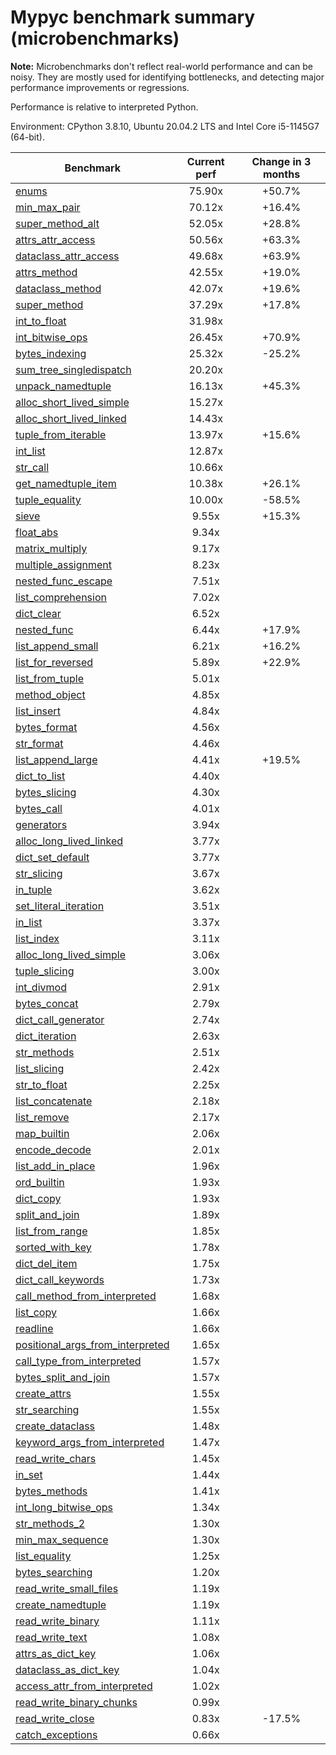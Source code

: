 # Mypyc benchmark summary (microbenchmarks)

**Note:** Microbenchmarks don't reflect real-world performance and can be noisy.
           They are mostly used for identifying bottlenecks, and detecting major performance
           improvements or regressions.

Performance is relative to interpreted Python.

Environment: CPython 3.8.10, Ubuntu 20.04.2 LTS and Intel Core i5-1145G7 (64-bit).

| Benchmark | Current perf | Change in 3 months |
| --- | :---: | :---: |
| [enums](benchmarks/enums.md) | 75.90x | +50.7% |
| [min_max_pair](benchmarks/min_max_pair.md) | 70.12x | +16.4% |
| [super_method_alt](benchmarks/super_method_alt.md) | 52.05x | +28.8% |
| [attrs_attr_access](benchmarks/attrs_attr_access.md) | 50.56x | +63.3% |
| [dataclass_attr_access](benchmarks/dataclass_attr_access.md) | 49.68x | +63.9% |
| [attrs_method](benchmarks/attrs_method.md) | 42.55x | +19.0% |
| [dataclass_method](benchmarks/dataclass_method.md) | 42.07x | +19.6% |
| [super_method](benchmarks/super_method.md) | 37.29x | +17.8% |
| [int_to_float](benchmarks/int_to_float.md) | 31.98x |  |
| [int_bitwise_ops](benchmarks/int_bitwise_ops.md) | 26.45x | +70.9% |
| [bytes_indexing](benchmarks/bytes_indexing.md) | 25.32x | -25.2% |
| [sum_tree_singledispatch](benchmarks/sum_tree_singledispatch.md) | 20.20x |  |
| [unpack_namedtuple](benchmarks/unpack_namedtuple.md) | 16.13x | +45.3% |
| [alloc_short_lived_simple](benchmarks/alloc_short_lived_simple.md) | 15.27x |  |
| [alloc_short_lived_linked](benchmarks/alloc_short_lived_linked.md) | 14.43x |  |
| [tuple_from_iterable](benchmarks/tuple_from_iterable.md) | 13.97x | +15.6% |
| [int_list](benchmarks/int_list.md) | 12.87x |  |
| [str_call](benchmarks/str_call.md) | 10.66x |  |
| [get_namedtuple_item](benchmarks/get_namedtuple_item.md) | 10.38x | +26.1% |
| [tuple_equality](benchmarks/tuple_equality.md) | 10.00x | -58.5% |
| [sieve](benchmarks/sieve.md) | 9.55x | +15.3% |
| [float_abs](benchmarks/float_abs.md) | 9.34x |  |
| [matrix_multiply](benchmarks/matrix_multiply.md) | 9.17x |  |
| [multiple_assignment](benchmarks/multiple_assignment.md) | 8.23x |  |
| [nested_func_escape](benchmarks/nested_func_escape.md) | 7.51x |  |
| [list_comprehension](benchmarks/list_comprehension.md) | 7.02x |  |
| [dict_clear](benchmarks/dict_clear.md) | 6.52x |  |
| [nested_func](benchmarks/nested_func.md) | 6.44x | +17.9% |
| [list_append_small](benchmarks/list_append_small.md) | 6.21x | +16.2% |
| [list_for_reversed](benchmarks/list_for_reversed.md) | 5.89x | +22.9% |
| [list_from_tuple](benchmarks/list_from_tuple.md) | 5.01x |  |
| [method_object](benchmarks/method_object.md) | 4.85x |  |
| [list_insert](benchmarks/list_insert.md) | 4.84x |  |
| [bytes_format](benchmarks/bytes_format.md) | 4.56x |  |
| [str_format](benchmarks/str_format.md) | 4.46x |  |
| [list_append_large](benchmarks/list_append_large.md) | 4.41x | +19.5% |
| [dict_to_list](benchmarks/dict_to_list.md) | 4.40x |  |
| [bytes_slicing](benchmarks/bytes_slicing.md) | 4.30x |  |
| [bytes_call](benchmarks/bytes_call.md) | 4.01x |  |
| [generators](benchmarks/generators.md) | 3.94x |  |
| [alloc_long_lived_linked](benchmarks/alloc_long_lived_linked.md) | 3.77x |  |
| [dict_set_default](benchmarks/dict_set_default.md) | 3.77x |  |
| [str_slicing](benchmarks/str_slicing.md) | 3.67x |  |
| [in_tuple](benchmarks/in_tuple.md) | 3.62x |  |
| [set_literal_iteration](benchmarks/set_literal_iteration.md) | 3.51x |  |
| [in_list](benchmarks/in_list.md) | 3.37x |  |
| [list_index](benchmarks/list_index.md) | 3.11x |  |
| [alloc_long_lived_simple](benchmarks/alloc_long_lived_simple.md) | 3.06x |  |
| [tuple_slicing](benchmarks/tuple_slicing.md) | 3.00x |  |
| [int_divmod](benchmarks/int_divmod.md) | 2.91x |  |
| [bytes_concat](benchmarks/bytes_concat.md) | 2.79x |  |
| [dict_call_generator](benchmarks/dict_call_generator.md) | 2.74x |  |
| [dict_iteration](benchmarks/dict_iteration.md) | 2.63x |  |
| [str_methods](benchmarks/str_methods.md) | 2.51x |  |
| [list_slicing](benchmarks/list_slicing.md) | 2.42x |  |
| [str_to_float](benchmarks/str_to_float.md) | 2.25x |  |
| [list_concatenate](benchmarks/list_concatenate.md) | 2.18x |  |
| [list_remove](benchmarks/list_remove.md) | 2.17x |  |
| [map_builtin](benchmarks/map_builtin.md) | 2.06x |  |
| [encode_decode](benchmarks/encode_decode.md) | 2.01x |  |
| [list_add_in_place](benchmarks/list_add_in_place.md) | 1.96x |  |
| [ord_builtin](benchmarks/ord_builtin.md) | 1.93x |  |
| [dict_copy](benchmarks/dict_copy.md) | 1.93x |  |
| [split_and_join](benchmarks/split_and_join.md) | 1.89x |  |
| [list_from_range](benchmarks/list_from_range.md) | 1.85x |  |
| [sorted_with_key](benchmarks/sorted_with_key.md) | 1.78x |  |
| [dict_del_item](benchmarks/dict_del_item.md) | 1.75x |  |
| [dict_call_keywords](benchmarks/dict_call_keywords.md) | 1.73x |  |
| [call_method_from_interpreted](benchmarks/call_method_from_interpreted.md) | 1.68x |  |
| [list_copy](benchmarks/list_copy.md) | 1.66x |  |
| [readline](benchmarks/readline.md) | 1.66x |  |
| [positional_args_from_interpreted](benchmarks/positional_args_from_interpreted.md) | 1.65x |  |
| [call_type_from_interpreted](benchmarks/call_type_from_interpreted.md) | 1.57x |  |
| [bytes_split_and_join](benchmarks/bytes_split_and_join.md) | 1.57x |  |
| [create_attrs](benchmarks/create_attrs.md) | 1.55x |  |
| [str_searching](benchmarks/str_searching.md) | 1.55x |  |
| [create_dataclass](benchmarks/create_dataclass.md) | 1.48x |  |
| [keyword_args_from_interpreted](benchmarks/keyword_args_from_interpreted.md) | 1.47x |  |
| [read_write_chars](benchmarks/read_write_chars.md) | 1.45x |  |
| [in_set](benchmarks/in_set.md) | 1.44x |  |
| [bytes_methods](benchmarks/bytes_methods.md) | 1.41x |  |
| [int_long_bitwise_ops](benchmarks/int_long_bitwise_ops.md) | 1.34x |  |
| [str_methods_2](benchmarks/str_methods_2.md) | 1.30x |  |
| [min_max_sequence](benchmarks/min_max_sequence.md) | 1.30x |  |
| [list_equality](benchmarks/list_equality.md) | 1.25x |  |
| [bytes_searching](benchmarks/bytes_searching.md) | 1.20x |  |
| [read_write_small_files](benchmarks/read_write_small_files.md) | 1.19x |  |
| [create_namedtuple](benchmarks/create_namedtuple.md) | 1.19x |  |
| [read_write_binary](benchmarks/read_write_binary.md) | 1.11x |  |
| [read_write_text](benchmarks/read_write_text.md) | 1.08x |  |
| [attrs_as_dict_key](benchmarks/attrs_as_dict_key.md) | 1.06x |  |
| [dataclass_as_dict_key](benchmarks/dataclass_as_dict_key.md) | 1.04x |  |
| [access_attr_from_interpreted](benchmarks/access_attr_from_interpreted.md) | 1.02x |  |
| [read_write_binary_chunks](benchmarks/read_write_binary_chunks.md) | 0.99x |  |
| [read_write_close](benchmarks/read_write_close.md) | 0.83x | -17.5% |
| [catch_exceptions](benchmarks/catch_exceptions.md) | 0.66x |  |
